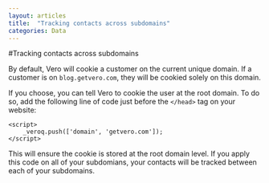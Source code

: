 ```yaml
---
layout: articles
title:  "Tracking contacts across subdomains"
categories: Data
---
```


#Tracking contacts across subdomains

By default, Vero will cookie a customer on the current unique domain. If a customer is on `blog.getvero.com`, they will be cookied solely on this domain.

If you choose, you can tell Vero to cookie the user at the root domain. To do so, add the following line of code just before the `</head>` tag on your website:

    <script>
        _veroq.push(['domain', 'getvero.com']);
    </script>

This will ensure the cookie is stored at the root domain level. If you apply this code on all of your subdomians, your contacts will be tracked between each of your subdomains.